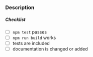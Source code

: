 <!--
Thank you for your pull request. Please provide a description above and review
the requirements below.

Bug fixes and new features should include tests.

Contributors guide: https://github.com/aerogear/apollo-voyager-server/blob/master/CONTRIBUTING.md
-->

### Description

<!-- Please provide a description of your pull request and any relevant steps needed to verify it -->

##### Checklist
<!-- Remove items that do not apply. For completed items, change [ ] to [x]. -->

- [ ] `npm test` passes
- [ ] `npm run build` works
- [ ] tests are included
- [ ] documentation is changed or added